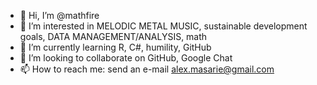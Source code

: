 - 👋 Hi, I’m @mathfire
- 👀 I’m interested in MELODIC METAL MUSIC, sustainable development goals, DATA MANAGEMENT/ANALYSIS, math
- 🌱 I’m currently learning R, C#, humility, GitHub
- 💞️ I’m looking to collaborate on GitHub, Google Chat
- 📫 How to reach me: send an e-mail alex.masarie@gmail.com

<!---
mathfire/mathfire is a ✨ special ✨ repository because its `README.md` (this file) appears on your GitHub profile.
You can click the Preview link to take a look at your changes.
--->
